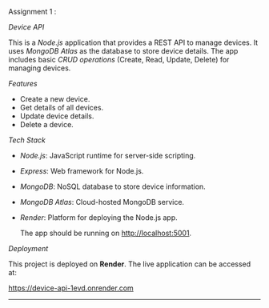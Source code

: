 Assignment 1 :


*Device API*

This is a *Node.js* application that provides a REST API to manage devices. It uses *MongoDB Atlas* as the database to store device details. The app includes basic *CRUD operations* (Create, Read, Update, Delete) for managing devices.

*Features*
- Create a new device.
- Get details of all devices.
- Update device details.
- Delete a device.

*Tech Stack*
- *Node.js*: JavaScript runtime for server-side scripting.
- *Express*: Web framework for Node.js.
- *MongoDB*: NoSQL database to store device information.
- *MongoDB Atlas*: Cloud-hosted MongoDB service.
- *Render*: Platform for deploying the Node.js app.

   The app should be running on [http://localhost:5001](http://localhost:5001).


*Deployment*

This project is deployed on **Render**. The live application can be accessed at:

https://device-api-1evd.onrender.com

---

